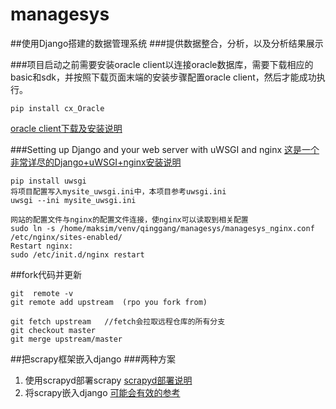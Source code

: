 # managesys
##使用Django搭建的数据管理系统
###提供数据整合，分析，以及分析结果展示

###项目启动之前需要安装oracle  client以连接oracle数据库，需要下载相应的basic和sdk，并按照下载页面末端的安装步骤配置oracle client，然后才能成功执行。
```
pip install cx_Oracle
```
[oracle client下载及安装说明](http://www.oracle.com/technetwork/database/features/instant-client/index-097480.html)

###Setting up Django and your web server with uWSGI and nginx
[这是一个非常详尽的Django+uWSGI+nginx安装说明](https://uwsgi-docs.readthedocs.io/en/latest/tutorials/Django_and_nginx.html)
```
pip install uwsgi  
将项目配置写入mysite_uwsgi.ini中，本项目参考uwsgi.ini  
uwsgi --ini mysite_uwsgi.ini  

网站的配置文件与nginx的配置文件连接，使nginx可以读取到相关配置  
sudo ln -s /home/maksim/venv/qinggang/managesys/managesys_nginx.conf  /etc/nginx/sites-enabled/  
Restart nginx:  
sudo /etc/init.d/nginx restart  
```

##fork代码并更新
```
git  remote -v  
git remote add upstream  (rpo you fork from)  

git fetch upstream   //fetch会拉取远程仓库的所有分支
git checkout master  
git merge upstream/master  
```

##把scrapy框架嵌入django
###两种方案
1. 使用scrapyd部署scrapy
[scrapyd部署说明](http://scrapyd.readthedocs.io/en/latest/install.html)
2. 将scrapy嵌入django
[可能会有效的参考](https://github.com/holgerd77/django-dynamic-scraper/blob/master/example_project/example_project/settings.py)
 

